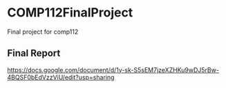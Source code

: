 # COMP112FinalProject
Final project for comp112

## Final Report
https://docs.google.com/document/d/1y-sk-S5sEM7jzeXZHKu9wDJ5rBw-4BQSF0bEdVzzViU/edit?usp=sharing
